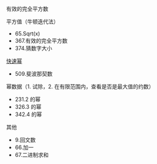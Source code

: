 有效的完全平方数

平方值（牛顿迭代法）
- 65.Sqrt(x)
- 367.有效的完全平方数
- 374.猜数字大小

[快速幂](https://oi-wiki.org/math/quick-pow/)
- 509.斐波那契数


幂数据（1. 试除，2. 在有限范围内，查看是否是最大值的约数）

- 231.2 的幂
- 326.3 的幂
- 342.4 的幂

其他
- 9.回文数
- 66.加一
- 67.二进制求和
